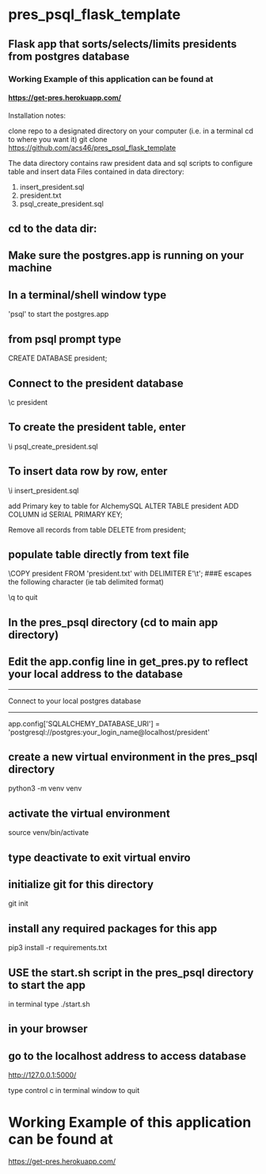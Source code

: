 # pres_psql_flask_template
## Flask app that sorts/selects/limits presidents from postgres database

### Working Example of this application can be found at
#### https://get-pres.herokuapp.com/

Installation notes:

clone repo to a designated directory on your computer (i.e. in a terminal cd to where you want it)
  git clone https://github.com/acs46/pres_psql_flask_template
  
The data directory contains raw president data and sql scripts to configure table and insert data
  Files contained in data directory: 
   1. insert_president.sql      
   2. president.txt
   3. psql_create_president.sql

## cd to the data dir:
## Make sure the postgres.app is running on your machine
## In a terminal/shell window type
'psql' to start the postgres.app

## from psql prompt type
CREATE DATABASE president;

## Connect to the president database
\c president

## To create the president table, enter
\i psql_create_president.sql
## To insert data row by row, enter
\i insert_president.sql

add Primary key to table for AlchemySQL
ALTER TABLE president ADD COLUMN id SERIAL PRIMARY KEY;

Remove all records from table
DELETE from president;
## populate table directly from text file
\COPY president FROM 'president.txt' with DELIMITER E'\t';
###E escapes the following character (ie tab delimited format)

\q to quit

## In the pres_psql directory  (cd to main app directory)
## Edit the app.config line in get_pres.py to reflect your local address to the database

*****************************************
 Connect to your local postgres database 
*****************************************

app.config['SQLALCHEMY_DATABASE_URI'] = 'postgresql://postgres:your_login_name@localhost/president'


## create a new virtual environment in the pres_psql directory
python3 -m venv venv

## activate the virtual environment
source venv/bin/activate
## type deactivate to exit virtual enviro


## initialize git for this directory
git init

## install any required packages for this app
pip3 install -r requirements.txt

## USE the start.sh script in the pres_psql directory to start the app
in terminal type
./start.sh

## in your browser
## go to the localhost address to access database
http://127.0.0.1:5000/

type control c in terminal window to quit

# Working Example of this application can be found at

https://get-pres.herokuapp.com/
